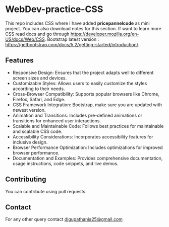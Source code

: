 # WebDev-practice-CSS

This repo includes CSS where I have added **pricepannelcode** as mini project.
You can also download notes for this section.
If want to learn more CSS read docs and go through https://developer.mozilla.org/en-US/docs/Web/CSS.
Bootstrap latest version : https://getbootstrap.com/docs/5.2/getting-started/introduction/.


## Features

- Responsive Design: Ensures that the project adapts well to different screen sizes and devices.
- Customizable Styles: Allows users to easily customize the styles according to their needs.
- Cross-Browser Compatibility: Supports popular browsers like Chrome, Firefox, Safari, and Edge.
- CSS Framework Integration: Bootstrap, make sure you are updated with newest version.
- Animation and Transitions: Includes pre-defined animations or transitions for enhanced user interactions.
- Scalable and Maintainable Code: Follows best practices for maintainable and scalable CSS code.
- Accessibility Considerations: Incorporates accessibility features for inclusive design.
- Browser Performance Optimization: Includes optimizations for improved browser performance.
- Documentation and Examples: Provides comprehensive documentation, usage instructions, code snippets, and live demos.


## Contributing

You can contribute using pull requests.

## Contact

For any other query contact digupathania25@gmail.com
